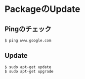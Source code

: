 # PackageのUpdate

## Pingのチェック

```shell
$ ping www.google.com
```

## Update

```shell
$ sudo apt-get update
$ sudo apt-get upgrade
```
